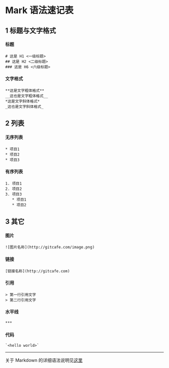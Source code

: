 # Mark 语法速记表

## 1 标题与文字格式

#### 标题

    # 这是 H1 <一级标题>
    ## 这是 H2 <二级标题>
    ### 这是 H6 <六级标题>

#### 文字格式

    **这是文字粗体格式**
    __这也是文字粗体格式__
    *这是文字斜体格式*
    _这也是文字斜体格式_

## 2 列表

#### 无序列表

    * 项目1
    * 项目2
    * 项目3

#### 有序列表

    1. 项目1
    2. 项目2
    3. 项目3
       * 项目1
       * 项目2

## 3 其它

#### 图片

    ![图片名称](http://gitcafe.com/image.png)

#### 链接

    [链接名称](http://gitcafe.com)

#### 引用

    > 第一行引用文字
    > 第二行引用文字

#### 水平线

    ***

#### 代码

    `<hello world>`

***

关于 Markdown 的详细语法说明见[这里](http://gitcafe.com/riku/Markdown-Syntax-CN/blob/master/syntax.md#code)